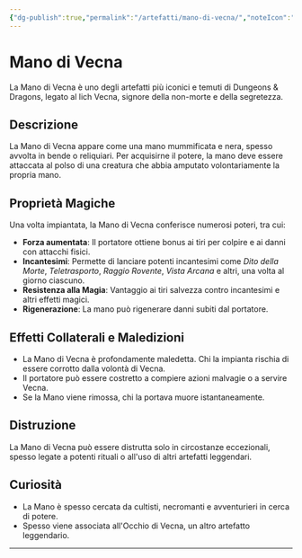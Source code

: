 ```yaml
---
{"dg-publish":true,"permalink":"/artefatti/mano-di-vecna/","noteIcon":""}
---
```


# Mano di Vecna

La Mano di Vecna è uno degli artefatti più iconici e temuti di Dungeons & Dragons, legato al lich Vecna, signore della non-morte e della segretezza.

## Descrizione

La Mano di Vecna appare come una mano mummificata e nera, spesso avvolta in bende o reliquiari. Per acquisirne il potere, la mano deve essere attaccata al polso di una creatura che abbia amputato volontariamente la propria mano.

## Proprietà Magiche

Una volta impiantata, la Mano di Vecna conferisce numerosi poteri, tra cui:

- **Forza aumentata**: Il portatore ottiene bonus ai tiri per colpire e ai danni con attacchi fisici.
- **Incantesimi**: Permette di lanciare potenti incantesimi come _Dito della Morte_, _Teletrasporto_, _Raggio Rovente_, _Vista Arcana_ e altri, una volta al giorno ciascuno.
- **Resistenza alla Magia**: Vantaggio ai tiri salvezza contro incantesimi e altri effetti magici.
- **Rigenerazione**: La mano può rigenerare danni subiti dal portatore.

## Effetti Collaterali e Maledizioni

- La Mano di Vecna è profondamente maledetta. Chi la impianta rischia di essere corrotto dalla volontà di Vecna.
- Il portatore può essere costretto a compiere azioni malvagie o a servire Vecna.
- Se la Mano viene rimossa, chi la portava muore istantaneamente.

## Distruzione

La Mano di Vecna può essere distrutta solo in circostanze eccezionali, spesso legate a potenti rituali o all'uso di altri artefatti leggendari.

## Curiosità

- La Mano è spesso cercata da cultisti, necromanti e avventurieri in cerca di potere.
- Spesso viene associata all'Occhio di Vecna, un altro artefatto leggendario.

---
